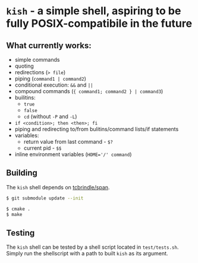 # `kish` - a simple shell, aspiring to be fully POSIX-compatibile in the future

## What currently works:
- simple commands
- quoting
- redirections (`> file`)
- piping (`command1 | command2`)
- conditional execution: `&&` and `||`
- compound commands (`{ command1; command2 } | command3`)
- builitins:
  - `true`
  - `false`
  - `cd` (without `-P` and `-L`)
- `if <condition>; then <then>; fi`
- piping and redirecting to/from bulitins/command lists/if statements
- variables:
  - return value from last command - `$?`
  - current pid - `$$`
- inline environment variables (`HOME='/' command`)

## Building

The `kish` shell depends on [tcbrindle/span](https://github.com/tcbrindle/span).

```sh
$ git submodule update --init
```

```sh
$ cmake .
$ make
```


## Testing

The `kish` shell can be tested by a shell script located in `test/tests.sh`.
Simply run the shellscript with a path to built `kish` as its argument.
